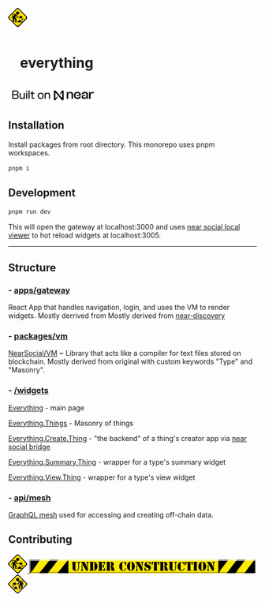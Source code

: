 <a href="http://www.textfiles.com/underconstruction" align="center">
<img src="./assets/dig_left.gif" />
</a>

<p align="center" ><div>
  <ul>
    <summary style="display: inline-block;" align="center"><h1>everything</h1></summary>
  </ul>
</div>
</p>

<img src="./assets/built_on.png" height="32" />



## Installation

Install packages from root directory. This monorepo uses pnpm workspaces.

```bash
pnpm i
```

## Development

```bash
pnpm run dev
```

This will open the gateway at localhost:3000 and uses [near social local viewer](https://github.com/wpdas/near-social-local-viewer) to hot reload widgets at localhost:3005.


---

## Structure

### - [apps/gateway](./apps/gateway/README.md)

React App that handles navigation, login, and uses the VM to render widgets. Mostly derrived from  Mostly derived from [near-discovery](https://github.com/near/near-discovery)

### - [packages/vm](./packages/vm/README.md)

[NearSocial/VM](https://github.com/NearSocial/VM) ~ Library that acts like a compiler for text files stored on blockchain. Mostly derived from original with custom keywords "Type" and "Masonry".

### - [/widgets](./widgets/)

[Everything](./widgets/Everything.jsx) - main page

[Everything.Things](./widgets/Everything.Things.jsx) - Masonry of things

[Everything.Create.Thing](./widgets/Everything.Create.Thing) - "the backend" of a thing's creator app via [near social bridge](https://github.com/wpdas/near-social-bridge)

[Everything.Summary.Thing](./widgets/Everything.Summary.Thing) - wrapper for a type's summary widget

[Everything.View.Thing](./widgets/Everything.View.Thing) - wrapper for a type's view widget

### - [api/mesh](./api/mesh/README.md)

[GraphQL mesh](https://the-guild.dev/graphql/mesh) used for accessing and creating off-chain data.


## Contributing

<a href="http://www.textfiles.com/underconstruction">
<span>
<img src="./assets/dig_left.gif" />
<img src="./assets/construction_banner.gif" />
<img src="./assets/dig_right.gif" />
</span>
</a>
